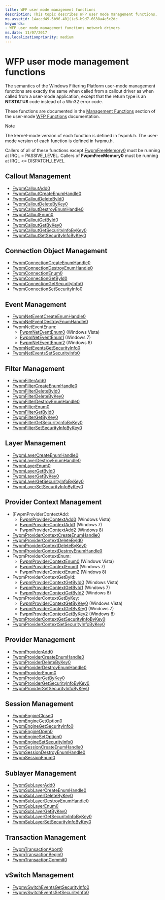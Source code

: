 ```yaml
---
title: WFP user mode management functions
description: This topic describes WFP user mode management functions.
ms.assetid: 14accd49-5b96-40]()e6-b9d7-6638a4e5c2dc
keywords:
- WFP user mode management functions network drivers
ms.date: 11/07/2017
ms.localizationpriority: medium
---
```


# WFP user mode management functions

The semantics of the Windows Filtering Platform user-mode management functions are exactly the same when called from a callout driver as when called from a user-mode application, except that the return type is an **NTSTATUS** code instead of a Win32 error code. 

These functions are documented in the [Management Functions](/windows/desktop/FWP/fwp-mgmt-functions) section of the user-mode [WFP Functions](/windows/desktop/FWP/fwp-functions) documentation. 

> [!NOTE]
> The kernel-mode version of each function is defined in fwpmk.h. The user-mode version of each function is defined in fwpmu.h.
 
Callers of all of these functions except [FwpmFreeMemory0](/windows/win32/api/fwpmu/nf-fwpmu-fwpmfreememory0) must be running at IRQL = PASSIVE_LEVEL. Callers of **FwpmFreeMemory0** must be running at IRQL <= DISPATCH_LEVEL.

## Callout Management

- [FwpmCalloutAdd0](/windows/win32/api/fwpmu/nf-fwpmu-fwpmcalloutadd0) 
- [FwpmCalloutCreateEnumHandle0](/windows/win32/api/fwpmu/nf-fwpmu-fwpmcalloutcreateenumhandle0) 
- [FwpmCalloutDeleteById0](/windows/win32/api/fwpmu/nf-fwpmu-fwpmcalloutdeletebyid0) 
- [FwpmCalloutDeleteByKey0](/windows/win32/api/fwpmu/nf-fwpmu-fwpmcalloutdeletebykey0) 
- [FwpmCalloutDestroyEnumHandle0](/windows/win32/api/fwpmu/nf-fwpmu-fwpmcalloutdestroyenumhandle0) 
- [FwpmCalloutEnum0](/windows/win32/api/fwpmu/nf-fwpmu-fwpmcalloutenum0) 
- [FwpmCalloutGetById0](/windows/win32/api/fwpmu/nf-fwpmu-fwpmcalloutgetbyid0) 
- [FwpmCalloutGetByKey0](/windows/win32/api/fwpmu/nf-fwpmu-fwpmcalloutgetbykey0) 
- [FwpmCalloutGetSecurityInfoByKey0](/windows/win32/api/fwpmu/nf-fwpmu-fwpmcalloutgetsecurityinfobykey0) 
- [FwpmCalloutSetSecurityInfoByKey0](/windows/win32/api/fwpmu/nf-fwpmu-fwpmcalloutsetsecurityinfobykey0) 

## Connection Object Management

- [FwpmConnectionCreateEnumHandle0](/windows/win32/api/fwpmu/nf-fwpmu-fwpmconnectioncreateenumhandle0) 
- [FwpmConnectionDestroyEnumHandle0](/windows/win32/api/fwpmu/nf-fwpmu-fwpmconnectiondestroyenumhandle0) 
- [FwpmConnectionEnum0](/windows/win32/api/fwpmu/nf-fwpmu-fwpmconnectionenum0) 
- [FwpmConnectionGetById0](/windows/win32/api/fwpmu/nf-fwpmu-fwpmconnectiongetbyid0) 
- [FwpmConnectionGetSecurityInfo0](/windows/win32/api/fwpmu/nf-fwpmu-fwpmconnectiongetsecurityinfo0) 
- [FwpmConnectionSetSecurityInfo0](/windows/win32/api/fwpmu/nf-fwpmu-fwpmconnectionsetsecurityinfo0) 

## Event Management

- [FwpmNetEventCreateEnumHandle0](/windows/win32/api/fwpmu/nf-fwpmu-fwpmneteventcreateenumhandle0) 
- [FwpmNetEventDestroyEnumHandle0](/windows/win32/api/fwpmu/nf-fwpmu-fwpmneteventdestroyenumhandle0) 
- FwpmNetEventEnum:
    - [FwpmNetEventEnum0](/windows/win32/api/fwpmu/nf-fwpmu-fwpmneteventenum0) (Windows Vista)
    - [FwpmNetEventEnum1](/windows/win32/api/fwpmu/nf-fwpmu-fwpmneteventenum1) (Windows 7)
    - [FwpmNetEventEnum2](/windows/win32/api/fwpmu/nf-fwpmu-fwpmneteventenum2) (Windows 8)
- [FwpmNetEventsGetSecurityInfo0](/windows/win32/api/fwpmu/nf-fwpmu-fwpmneteventsgetsecurityinfo0) 
- [FwpmNetEventsSetSecurityInfo0](/windows/win32/api/fwpmu/nf-fwpmu-fwpmneteventssetsecurityinfo0) 

## Filter Management

- [FwpmFilterAdd0](/windows/win32/api/fwpmu/nf-fwpmu-fwpmfilteradd0) 
- [FwpmFilterCreateEnumHandle0](/windows/win32/api/fwpmu/nf-fwpmu-fwpmfiltercreateenumhandle0) 
- [FwpmFilterDeleteById0](/windows/win32/api/fwpmu/nf-fwpmu-fwpmfilterdeletebyid0) 
- [FwpmFilterDeleteByKey0](/windows/win32/api/fwpmu/nf-fwpmu-fwpmfilterdeletebykey0) 
- [FwpmFilterDestroyEnumHandle0](/windows/win32/api/fwpmu/nf-fwpmu-fwpmfilterdestroyenumhandle0) 
- [FwpmFilterEnum0](/windows/win32/api/fwpmu/nf-fwpmu-fwpmfilterenum0) 
- [FwpmFilterGetById0](/windows/win32/api/fwpmu/nf-fwpmu-fwpmfiltergetbyid0) 
- [FwpmFilterGetByKey0](/windows/win32/api/fwpmu/nf-fwpmu-fwpmfiltergetbykey0) 
- [FwpmFilterGetSecurityInfoByKey0](/windows/win32/api/fwpmu/nf-fwpmu-fwpmfiltergetsecurityinfobykey0) 
- [FwpmFilterSetSecurityInfoByKey0](/windows/win32/api/fwpmu/nf-fwpmu-fwpmfiltersetsecurityinfobykey0) 

## Layer Management

- [FwpmLayerCreateEnumHandle0](/windows/win32/api/fwpmu/nf-fwpmu-fwpmlayercreateenumhandle0) 
- [FwpmLayerDestroyEnumHandle0](/windows/win32/api/fwpmu/nf-fwpmu-fwpmlayerdestroyenumhandle0) 
- [FwpmLayerEnum0](/windows/win32/api/fwpmu/nf-fwpmu-fwpmlayerenum0) 
- [FwpmLayerGetById0](/windows/win32/api/fwpmu/nf-fwpmu-fwpmlayergetbyid0) 
- [FwpmLayerGetByKey0](/windows/win32/api/fwpmu/nf-fwpmu-fwpmlayergetbykey0) 
- [FwpmLayerGetSecurityInfoByKey0](/windows/win32/api/fwpmu/nf-fwpmu-fwpmlayergetsecurityinfobykey0) 
- [FwpmLayerSetSecurityInfoByKey0](/windows/win32/api/fwpmu/nf-fwpmu-fwpmlayersetsecurityinfobykey0) 

## Provider Context Management

- [FwpmProviderContextAdd:
    - [FwpmProviderContextAdd0](/windows/win32/api/fwpmu/nf-fwpmu-fwpmprovidercontextadd0) (Windows Vista)
    - [FwpmProviderContextAdd1](/windows/win32/api/fwpmu/nf-fwpmu-fwpmprovidercontextadd1) (Windows 7)
    - [FwpmProviderContextAdd2](/windows/win32/api/fwpmu/nf-fwpmu-fwpmprovidercontextadd2) (Windows 8)
- [FwpmProviderContextCreateEnumHandle0](/windows/win32/api/fwpmu/nf-fwpmu-fwpmprovidercontextcreateenumhandle0) 
- [FwpmProviderContextDeleteById0](/windows/win32/api/fwpmu/nf-fwpmu-fwpmprovidercontextdeletebyid0) 
- [FwpmProviderContextDeleteByKey0](/windows/win32/api/fwpmu/nf-fwpmu-fwpmprovidercontextdeletebykey0) 
- [FwpmProviderContextDestroyEnumHandle0](/windows/win32/api/fwpmu/nf-fwpmu-fwpmprovidercontextdestroyenumhandle0) 
- FwpmProviderContextEnum:
    - [FwpmProviderContextEnum0](/windows/win32/api/fwpmu/nf-fwpmu-fwpmprovidercontextenum0) (Windows Vista)
    - [FwpmProviderContextEnum1](/windows/win32/api/fwpmu/nf-fwpmu-fwpmprovidercontextenum1) (Windows 7)
    - [FwpmProviderContextEnum2](/windows/win32/api/fwpmu/nf-fwpmu-fwpmprovidercontextenum2) (Windows 8)
- FwpmProviderContextGetById:
    - [FwpmProviderContextGetById0](/windows/win32/api/fwpmu/nf-fwpmu-fwpmprovidercontextgetbyid0) (Windows Vista)
    - [FwpmProviderContextGetById1](/windows/win32/api/fwpmu/nf-fwpmu-fwpmprovidercontextgetbyid1) (Windows 7)
    - [FwpmProviderContextGetById2](/windows/win32/api/fwpmu/nf-fwpmu-fwpmprovidercontextgetbyid2) (Windows 8)
- FwpmProviderContextGetByKey:
    - [FwpmProviderContextGetByKey0](/windows/win32/api/fwpmu/nf-fwpmu-fwpmprovidercontextgetbykey0) (Windows Vista)
    - [FwpmProviderContextGetByKey1](/windows/win32/api/fwpmu/nf-fwpmu-fwpmprovidercontextgetbykey1) (Windows 7)
    - [FwpmProviderContextGetByKey2](/windows/win32/api/fwpmu/nf-fwpmu-fwpmprovidercontextgetbykey2) (Windows 8)
- [FwpmProviderContextGetSecurityInfoByKey0](/windows/win32/api/fwpmu/nf-fwpmu-fwpmprovidercontextgetsecurityinfobykey0) 
- [FwpmProviderContextSetSecurityInfoByKey0](/windows/win32/api/fwpmu/nf-fwpmu-fwpmprovidercontextsetsecurityinfobykey0) 

## Provider Management

- [FwpmProviderAdd0](/windows/win32/api/fwpmu/nf-fwpmu-fwpmprovideradd0) 
- [FwpmProviderCreateEnumHandle0](/windows/win32/api/fwpmu/nf-fwpmu-fwpmprovidercreateenumhandle0) 
- [FwpmProviderDeleteByKey0](/windows/win32/api/fwpmu/nf-fwpmu-fwpmproviderdeletebykey0) 
- [FwpmProviderDestroyEnumHandle0](/windows/win32/api/fwpmu/nf-fwpmu-fwpmproviderdestroyenumhandle0) 
- [FwpmProviderEnum0](/windows/win32/api/fwpmu/nf-fwpmu-fwpmproviderenum0) 
- [FwpmProviderGetByKey0](/windows/win32/api/fwpmu/nf-fwpmu-fwpmprovidergetbykey0) 
- [FwpmProviderGetSecurityInfoByKey0](/windows/win32/api/fwpmu/nf-fwpmu-fwpmprovidergetsecurityinfobykey0) 
- [FwpmProviderSetSecurityInfoByKey0](/windows/win32/api/fwpmu/nf-fwpmu-fwpmprovidersetsecurityinfobykey0) 

## Session Management

- [FwpmEngineClose0](/windows/win32/api/fwpmu/nf-fwpmu-fwpmengineclose0) 
- [FwpmEngineGetOption0](/windows/win32/api/fwpmu/nf-fwpmu-fwpmenginegetoption0) 
- [FwpmEngineGetSecurityInfo0](/windows/win32/api/fwpmu/nf-fwpmu-fwpmenginegetsecurityinfo0) 
- [FwpmEngineOpen0](/windows/win32/api/fwpmu/nf-fwpmu-fwpmengineopen0) 
- [FwpmEngineSetOption0](/windows/win32/api/fwpmu/nf-fwpmu-fwpmenginesetoption0) 
- [FwpmEngineSetSecurityInfo0](/windows/win32/api/fwpmu/nf-fwpmu-fwpmenginesetsecurityinfo0) 
- [FwpmSessionCreateEnumHandle0](/windows/win32/api/fwpmu/nf-fwpmu-fwpmsessioncreateenumhandle0) 
- [FwpmSessionDestroyEnumHandle0](/windows/win32/api/fwpmu/nf-fwpmu-fwpmsessiondestroyenumhandle0) 
- [FwpmSessionEnum0](/windows/win32/api/fwpmu/nf-fwpmu-fwpmsessionenum0) 

## Sublayer Management

- [FwpmSubLayerAdd0](/windows/win32/api/fwpmu/nf-fwpmu-fwpmsublayeradd0) 
- [FwpmSubLayerCreateEnumHandle0](/windows/win32/api/fwpmu/nf-fwpmu-fwpmsublayercreateenumhandle0) 
- [FwpmSubLayerDeleteByKey0](/windows/win32/api/fwpmu/nf-fwpmu-fwpmsublayerdeletebykey0) 
- [FwpmSubLayerDestroyEnumHandle0](/windows/win32/api/fwpmu/nf-fwpmu-fwpmsublayerdestroyenumhandle0) 
- [FwpmSubLayerEnum0](/windows/win32/api/fwpmu/nf-fwpmu-fwpmsublayerenum0) 
- [FwpmSubLayerGetByKey0](/windows/win32/api/fwpmu/nf-fwpmu-fwpmsublayergetbykey0) 
- [FwpmSubLayerGetSecurityInfoByKey0](/windows/win32/api/fwpmu/nf-fwpmu-fwpmsublayergetsecurityinfobykey0) 
- [FwpmSubLayerSetSecurityInfoByKey0](/windows/win32/api/fwpmu/nf-fwpmu-fwpmsublayersetsecurityinfobykey0) 

## Transaction Management

- [FwpmTransactionAbort0](/windows/win32/api/fwpmu/nf-fwpmu-fwpmtransactionabort0) 
- [FwpmTransactionBegin0](/windows/win32/api/fwpmu/nf-fwpmu-fwpmtransactionbegin0) 
- [FwpmTransactionCommit0](/windows/win32/api/fwpmu/nf-fwpmu-fwpmtransactioncommit0) 

## vSwitch Management

- [FwpmvSwitchEventsGetSecurityInfo0](/windows/win32/api/fwpmu/nf-fwpmu-fwpmvswitcheventsgetsecurityinfo0) 
- [FwpmvSwitchEventsSetSecurityInfo0](/windows/win32/api/fwpmu/nf-fwpmu-fwpmvswitcheventssetsecurityinfo0)